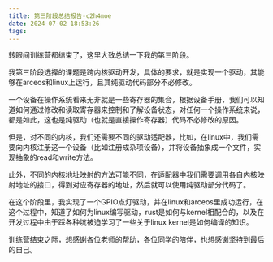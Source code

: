 ```yaml
---
title: 第三阶段总结报告-c2h4moe
date: 2024-07-02 18:53:26
tags:
---
```


转眼间训练营都结束了，这里大致总结一下我的第三阶段。

我第三阶段选择的课题是跨内核驱动开发，具体的要求，就是实现一个驱动，其能够在arceos和linux上运行，且其纯驱动代码部分不必修改。

一个设备在操作系统看来无非就是一些寄存器的集合，根据设备手册，我们可以知道如何通过修改和读取寄存器来控制和了解设备状态，对任何一个操作系统来说，都是如此，这也是纯驱动（也就是直接操作寄存器）代码不必修改的原因。

但是，对不同的内核，我们还需要不同的驱动适配器，比如，在linux中，我们需要向内核注册这一个设备（比如注册成杂项设备），并将设备抽象成一个文件，实现抽象的read和write方法。

此外，不同的内核地址映射的方法可能不同，在适配器中我们需要调用各自内核映射地址的接口，得到对应寄存器的地址，然后就可以使用纯驱动部分代码了。

在这个阶段里，我实现了一个GPIO点灯驱动，并在linux和arceos里成功运行，在这个过程中，知道了如何为linux编写驱动，rust是如何与kernel相配合的，以及在开发过程中由于踩各种坑被迫学习了一些关于linux kernel是如何编译的知识。

训练营结束之际，想感谢各位老师的帮助，各位同学的陪伴，也想感谢坚持到最后的自己。
